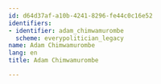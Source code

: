 ```yaml
---
id: d64d37af-a10b-4241-8296-fe44c0c16e52
identifiers:
- identifier: adam_chimwamurombe
  scheme: everypolitician_legacy
name: Adam Chimwamurombe
lang: en
title: Adam Chimwamurombe

---
```

